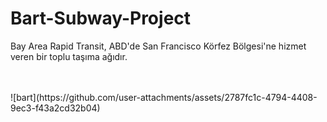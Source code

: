 # Bart-Subway-Project
Bay Area Rapid Transit, ABD'de San Francisco Körfez Bölgesi'ne hizmet veren bir toplu taşıma ağıdır.


<br>
<br>
![bart](https://github.com/user-attachments/assets/2787fc1c-4794-4408-9ec3-f43a2cd32b04)

